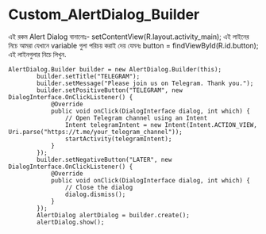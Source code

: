 # Custom_AlertDialog_Builder


এই রকম Alert Dialog বানানোঃ-
setContentView(R.layout.activity_main);
এই লাইনের নিচে আমরা যেখানে variable গুলা পরিচয় করাই দেয় যেমনঃ
button = findViewById(R.id.button); 
এই লাইনগুলার নিচে লিখুন.

```
AlertDialog.Builder builder = new AlertDialog.Builder(this);
        builder.setTitle("TELEGRAM");
        builder.setMessage("Please join us on Telegram. Thank you.");
        builder.setPositiveButton("TELEGRAM", new DialogInterface.OnClickListener() {
            @Override
            public void onClick(DialogInterface dialog, int which) {
                // Open Telegram channel using an Intent
                Intent telegramIntent = new Intent(Intent.ACTION_VIEW, Uri.parse("https://t.me/your_telegram_channel"));
                startActivity(telegramIntent);
            }
        });
        builder.setNegativeButton("LATER", new DialogInterface.OnClickListener() {
            @Override
            public void onClick(DialogInterface dialog, int which) {
                // Close the dialog
                dialog.dismiss();
            }
        });
        AlertDialog alertDialog = builder.create();
        alertDialog.show();
```
